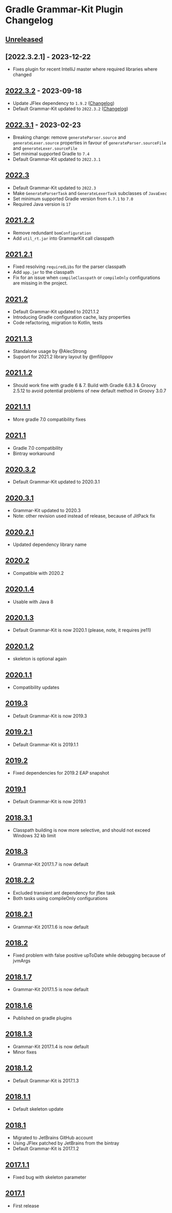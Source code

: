 # Gradle Grammar-Kit Plugin Changelog

## [Unreleased]

## [2022.3.2.1] - 2023-12-22

- Fixes plugin for recent IntelliJ master where required libraries where changed

## [2022.3.2] - 2023-09-18

- Update JFlex dependency to `1.9.2` ([Changelog](https://github.com/JetBrains/intellij-deps-jflex/releases/tag/1.9.2))
- Default Grammar-Kit updated to `2022.3.2` ([Changelog](https://github.com/JetBrains/Grammar-Kit/releases))

## [2022.3.1] - 2023-02-23

- Breaking change: remove `generateParser.source` and `generateLexer.source` properties in favour of `generateParser.sourceFile` and `generateLexer.sourceFile`
- Set minimal supported Gradle to `7.4`
- Default Grammar-Kit updated to `2022.3.1`

## [2022.3]

- Default Grammar-Kit updated to `2022.3`
- Make `GenerateParserTask` and `GenerateLexerTask` subclasses of `JavaExec`
- Set minimum supported Gradle version from `6.7.1` to `7.0`
- Required Java version is `17`

## [2021.2.2]

- Remove redundant `bomConfiguration`
- Add `util_rt.jar` into GrammarKit call classpath

## [2021.2.1]

- Fixed resolving `requiredLibs` for the parser classpath
- Add `app.jar` to the classpath
- Fix for an issue when `compileClasspath` or `compileOnly` configurations are missing in the project.

## [2021.2]

- Default Grammar-Kit updated to 2021.1.2
- Introducing Gradle configuration cache, lazy properties
- Code refactoring, migration to Kotlin, tests

## [2021.1.3]

- Standalone usage by @AlecStrong
- Support for 2021.2 library layout by @mfilippov

## [2021.1.2]

- Should work fine with gradle 6 & 7. Build with Gradle 6.8.3 & Groovy 2.5.12 to avoid potential problems of new default method in Groovy 3.0.7

## [2021.1.1]

- More gradle 7.0 compatibility fixes

## [2021.1]

- Gradle 7.0 compatibility
- Bintray workaround

## [2020.3.2]

- Default Grammar-Kit updated to 2020.3.1

## [2020.3.1]

- Grammar-Kit updated to 2020.3
- Note: other revision used instead of release, because of JitPack fix

## [2020.2.1]

- Updated dependency library name

## [2020.2]

- Compatible with 2020.2

## [2020.1.4]

- Usable with Java 8

## [2020.1.3]

- Default Grammar-Kit is now 2020.1 (please, note, it requires jre11)

## [2020.1.2]

- skeleton is optional again

## [2020.1.1]

- Compatibility updates

## [2019.3]

- Default Grammar-Kit is now 2019.3

## [2019.2.1]

- Default Grammar-Kit is 2019.1.1

## [2019.2]

- Fixed dependencies for 2019.2 EAP snapshot

## [2019.1]

- Default Grammar-Kit is now 2019.1

## [2018.3.1]

- Classpath building is now more selective, and should not exceed Windows 32 kb limit

## [2018.3]

- Grammar-Kit 2017.1.7 is now default

## [2018.2.2]

- Excluded transient ant dependency for jflex task
- Both tasks using compileOnly configurations

## [2018.2.1]

- Grammar-Kit 2017.1.6 is now default

## [2018.2]

- Fixed problem with false positive upToDate while debugging because of jvmArgs

## [2018.1.7]

- Grammar-Kit 2017.1.5 is now default

## [2018.1.6]

- Published on gradle plugins

## [2018.1.3]

- Grammar-Kit 2017.1.4 is now default
- Minor fixes

## [2018.1.2]

- Default Grammar-Kit is 2017.1.3

## [2018.1.1]

- Default skeleton update

## [2018.1]

- Migrated to JetBrains GitHub account
- Using JFlex patched by JetBrains from the bintray
- Default Grammar-Kit is 2017.1.2

## [2017.1.1]

- Fixed bug with skeleton parameter

## [2017.1]

- First release

[Unreleased]: https://github.com/JetBrains/gradle-grammar-kit-plugin/compare/2022.3.2...HEAD
[2022.3.2]: https://github.com/JetBrains/gradle-grammar-kit-plugin/compare/2022.3.1...2022.3.2
[2022.3.1]: https://github.com/JetBrains/gradle-grammar-kit-plugin/compare/2022.3...2022.3.1
[2021.2.2]: https://github.com/JetBrains/gradle-grammar-kit-plugin/compare/2021.2.1...2021.2.2
[2021.2.1]: https://github.com/JetBrains/gradle-grammar-kit-plugin/compare/2021.2...2021.2.1
[2021.1.3]: https://github.com/JetBrains/gradle-grammar-kit-plugin/compare/2021.1.2...2021.1.3
[2021.1.2]: https://github.com/JetBrains/gradle-grammar-kit-plugin/compare/2021.1.1...2021.1.2
[2021.1.1]: https://github.com/JetBrains/gradle-grammar-kit-plugin/compare/2021.1...2021.1.1
[2020.3.2]: https://github.com/JetBrains/gradle-grammar-kit-plugin/compare/2020.3.1...2020.3.2
[2020.3.1]: https://github.com/JetBrains/gradle-grammar-kit-plugin/compare/2020.2.1...2020.3.1
[2020.2.1]: https://github.com/JetBrains/gradle-grammar-kit-plugin/compare/2020.2...2020.2.1
[2020.1.4]: https://github.com/JetBrains/gradle-grammar-kit-plugin/compare/2020.1.3...2020.1.4
[2020.1.3]: https://github.com/JetBrains/gradle-grammar-kit-plugin/compare/2020.1.2...2020.1.3
[2020.1.2]: https://github.com/JetBrains/gradle-grammar-kit-plugin/compare/2020.1.1...2020.1.2
[2020.1.1]: https://github.com/JetBrains/gradle-grammar-kit-plugin/compare/2019.3...2020.1.1
[2019.2.1]: https://github.com/JetBrains/gradle-grammar-kit-plugin/compare/2019.2...2019.2.1
[2018.3.1]: https://github.com/JetBrains/gradle-grammar-kit-plugin/compare/2018.3...2018.3.1
[2018.2.2]: https://github.com/JetBrains/gradle-grammar-kit-plugin/compare/2018.2.1...2018.2.2
[2018.2.1]: https://github.com/JetBrains/gradle-grammar-kit-plugin/compare/2018.2...2018.2.1
[2018.1.7]: https://github.com/JetBrains/gradle-grammar-kit-plugin/compare/2018.1.6...2018.1.7
[2018.1.6]: https://github.com/JetBrains/gradle-grammar-kit-plugin/compare/2018.1.3...2018.1.6
[2018.1.3]: https://github.com/JetBrains/gradle-grammar-kit-plugin/compare/2018.1.2...2018.1.3
[2018.1.2]: https://github.com/JetBrains/gradle-grammar-kit-plugin/compare/2018.1.1...2018.1.2
[2018.1.1]: https://github.com/JetBrains/gradle-grammar-kit-plugin/compare/2018.1...2018.1.1
[2017.1.1]: https://github.com/JetBrains/gradle-grammar-kit-plugin/compare/2017.1...2017.1.1
[2017.1]: https://github.com/JetBrains/gradle-grammar-kit-plugin/commits/2017.1
[2018.1]: https://github.com/JetBrains/gradle-grammar-kit-plugin/compare/2017.1.1...2018.1
[2018.2]: https://github.com/JetBrains/gradle-grammar-kit-plugin/compare/2018.1.7...2018.2
[2018.3]: https://github.com/JetBrains/gradle-grammar-kit-plugin/compare/2018.2.2...2018.3
[2019.1]: https://github.com/JetBrains/gradle-grammar-kit-plugin/compare/2018.3.1...2019.1
[2019.2]: https://github.com/JetBrains/gradle-grammar-kit-plugin/compare/2019.1...2019.2
[2019.3]: https://github.com/JetBrains/gradle-grammar-kit-plugin/compare/2019.2.1...2019.3
[2020.2]: https://github.com/JetBrains/gradle-grammar-kit-plugin/compare/2020.1.4...2020.2
[2021.1]: https://github.com/JetBrains/gradle-grammar-kit-plugin/compare/2020.3.2...2021.1
[2021.2]: https://github.com/JetBrains/gradle-grammar-kit-plugin/compare/2021.1.3...2021.2
[2022.3]: https://github.com/JetBrains/gradle-grammar-kit-plugin/compare/2021.2.2...2022.3
